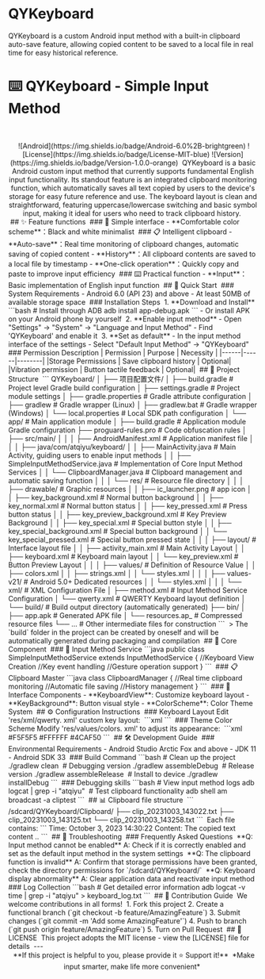 # QYKeyboard
QYKeyboard is a custom Android input method with a built-in clipboard auto-save feature, allowing copied content to be saved to a local file in real time for easy historical reference.
﻿
﻿
# ⌨️ QYKeyboard - Simple Input Method
﻿
<div align="center">
﻿
![Android](https://img.shields.io/badge/Android-6.0%2B-brightgreen)
![License](https://img.shields.io/badge/License-MIT-blue)
![Version](https://img.shields.io/badge/Version-1.0.0-orange)
﻿
QYKeyboard is a basic Android custom input method that currently supports fundamental English input functionality. Its standout feature is an integrated clipboard monitoring function, which automatically saves all text copied by users to the device's storage for easy future reference and use. The keyboard layout is clean and straightforward, featuring uppercase/lowercase switching and basic symbol input, making it ideal for users who need to track clipboard history.
﻿
</div>
﻿
## ✨ Feature functions
﻿
### 🎨 Simple interface
- **Comfortable color scheme**：Black and white minimalist
﻿
### 📋 Intelligent clipboard
- **Auto-save**：Real time monitoring of clipboard changes, automatic saving of copied content
- **History**：All clipboard contents are saved to a local file by timestamp
- **One-click operation**：Quickly copy and paste to improve input efficiency
﻿
### ⌨️ Practical function
- **Input**：Basic implementation of English input function
﻿
## 🚀 Quick Start
﻿
### System Requirements 
- Android 6.0 (API 23) and above
- At least 50MB of available storage space
﻿
### Installation Steps
﻿
1. **Download and Install**
   ```bash
   # Install through ADB
   adb install app-debug.apk
   ```
   - Or install APK on your Android phone by yourself
﻿
2. **Enable input method**
   - Open "Settings" → "System" → "Language and Input Method"
   - Find 'QYKeyboard' and enable it
﻿
3. **Set as default**
   - In the input method interface of the settings
   - Select "Default Input Method" → "QYKeyboard"
﻿
### Permission Description
| Permission | Purpose | Necessity |
|------|------|--------|
|Storage Permissions | Save clipboard history | Optional|
|Vibration permission | Button tactile feedback | Optional|
﻿
## 📁 Project Structure
﻿
```
QYKeyboard/
│
├── 项目配置文件/
│   ├── build.gradle          # Project level Gradle build configuration
│   ├── settings.gradle       # Project module settings
│   ├── gradle.properties     # Gradle attribute configuration
│   ├── gradlew               # Gradle wrapper (Linux)
│   ├── gradlew.bat           # Gradle wrapper (Windows)
│   └── local.properties      # Local SDK path configuration
│
└── app/                      # Main application module
    │
    ├── build.gradle          # Application module Gradle configuration
    ├── proguard-rules.pro    # Code obfuscation rules
    │
    ├── src/main/
    │   │
    │   ├── AndroidManifest.xml          # Application manifest file
    │   │
    │   ├── java/com/atqiyu/keyboard/
    │   │   ├── MainActivity.java               # Main Activity, guiding users to enable input methods
    │   │   ├── SimpleInputMethodService.java   # Implementation of Core Input Method Services
    │   │   └── ClipboardManager.java           # Clipboard management and automatic saving function
    │   │
    │   └── res/              # Resource file directory
    │       │
    │       ├── drawable/     # Graphic resources
    │       │   ├── ic_launcher.png             # app icon
    │       │   ├── key_background.xml          # Normal button background
    │       │   ├── key_normal.xml              # Normal button status
    │       │   ├── key_pressed.xml             # Press button status
    │       │   ├── key_preview_background.xml  # Key Preview Background
    │       │   ├── key_special.xml             # Special button style
    │       │   ├── key_special_background.xml  # Special button background
    │       │   └── key_special_pressed.xml     # Special button pressed state
    │       │
    │       ├── layout/       # Interface layout file
    │       │   ├── activity_main.xml    # Main Activity Layout
    │       │   ├── keyboard.xml         # Keyboard main layout
    │       │   └── key_preview.xml      # Button Preview Layout
    │       │
    │       ├── values/       # Definition of Resource Value
    │       │   ├── colors.xml
    │       │   ├── strings.xml
    │       │   └── styles.xml
    │       │
    │       ├── values-v21/   # Android 5.0+ Dedicated resources
    │       │   └── styles.xml
    │       │
    │       └── xml/          # XML Configuration File 
    │           ├── method.xml    # Input Method Service Configuration
    │           └── qwerty.xml    # QWERTY Keyboard layout definition
    │
    └── build/                # Build output directory (automatically generated)
        ├── bin/
        │   ├── app.apk           # Generated APK file
        │   └── resources.ap_     # Compressed resource files
        └── ...                   # Other intermediate files for construction
```
﻿
> The `build` folder in the project can be created by oneself and will be automatically generated during packaging and compilation
﻿
## 🔧 Core Component
﻿
### 🎹 Input Method Service
```java
public class SimpleInputMethodService extends InputMethodService {
	//Keyboard View Creation
	//Key event handling
	//Gesture operation support
}
```
﻿
### 📋 Clipboard Master 
```java
class ClipboardManager {
	//Real time clipboard monitoring
	//Automatic file saving
	//History management
}
```
﻿
### 🎨 Interface Components
- **KeyboardView**: Customize keyboard layout
- **KeyBackground**: Button visual style
- **ColorScheme**: Color Theme System
﻿
## ⚙️ Configuration Instructions
﻿
### Keyboard Layout
Edit 'res/xml/qwerty. xml' custom key layout:
﻿
```xml
<Keyboard>
    <Row>
        <Key android:codes="81" android:keyLabel="q"/>
        <! -- More button configurations -->
    </Row>
</Keyboard>
```
﻿
### Theme Color Scheme
Modify 'res/values/colors. xml' to adjust its appearance:
﻿
```xml
<color name="keyboard_bg">#F5F5F5</color>
<color name="key_normal">#FFFFFF</color>
<color name="key_special">#4CAF50</color>
```
﻿
## 🛠️ Development Guide
﻿
### Environmental Requirements
- Android Studio Arctic Fox and above
- JDK 11
- Android SDK 33
﻿
### Build Command
```bash
# Clean up the project
./gradlew clean
﻿
# Debugging version
./gradlew assembleDebug
﻿
# Release version
./gradlew assembleRelease
﻿
# Install to device
./gradlew installDebug
```
﻿
### Debugging skills
```bash
# View input method logs
adb logcat | grep -i "atqiyu"
﻿
# Test clipboard functionality
adb shell am broadcast -a cliptest
```
﻿
## 📊 Clipboard file structure
﻿
```
/sdcard/QYKeyboard/Clipboard/
├── clip_20231003_143022.txt
├── clip_20231003_143125.txt
└── clip_20231003_143258.txt
```
﻿
Each file contains:
```
Time: October 3, 2023 14:30:22
Content: The copied text content ..
```
﻿
## 🐛 Troubleshooting
﻿
### Frequently Asked Questions
﻿
**Q: Input method cannot be enabled**
A: Check if it is correctly enabled and set as the default input method in the system settings
﻿
**Q: The clipboard function is invalid**
A: Confirm that storage permissions have been granted, check the directory permissions for `/sdcard/QYKeyboard/`
﻿
**Q: Keyboard display abnormality**
A: Clear application data and reactivate input method
﻿
### Log Collection
```bash
# Get detailed error information
adb logcat -v time | grep -i "atqiyu" > keyboard_log.txt
```
﻿
## 🤝 Contribution Guide
﻿
We welcome contributions in all forms!
﻿
1. Fork this project
2. Create a functional branch (`git checkout -b feature/AmazingFeature`)
3. Submit changes (`git commit -m 'Add some AmazingFeature'`)
4. Push to branch (`git push origin feature/AmazingFeature`)
5. Turn on Pull Request
﻿
## 📄 LICENSE
﻿
This project adopts the MIT license - view the [LICENSE] file for details
﻿
---
﻿
<div align="center">
﻿
**If this project is helpful to you, please provide it ⭐ Support it!**
﻿
*Make input smarter, make life more convenient*
﻿
</div>
﻿